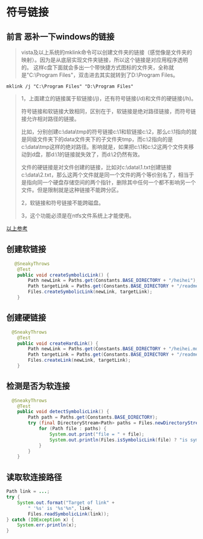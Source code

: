 # 符号链接
## 前言 恶补一下windows的链接

> vista及以上系统的mklink命令可以创建文件夹的链接（感觉像是文件夹的映射）。因为是从底层实现文件夹链接，所以这个链接是对应用程序透明的。
> 这样c盘下面就会多出一个带快捷方式图标的文件夹，全称就是"C:\Program Files"，双击进去其实就转到了D:\Program Files。

```
mklink /j "C:\Program Files" "D:\Program Files"
```
> 1，上面建立的链接属于软链接(/j)，还有符号链接(/d)和文件的硬链接(/h)。
> 
> 符号链接和软链接大致相同，区别在于，软链接是绝对路径链接，而符号链接允许相对路径的链接。
> 
> 比如，分别创建c:\data\tmp的符号链接c:\1和软链接c:\2，那么c:\1指向的就是同级文件夹下的data文件夹下的子文件夹tmp，而c:\2指向的是c:\data\tmp这样的绝对路径。影响就是，如果把c:\1和c:\2这两个文件夹移动到d盘，那d:\1的链接就失效了，而d:\2仍然有效。
> 
> 文件的硬链接是对文件创建的链接，比如对c:\data\1.txt创建链接c:\data\2.txt，那么这两个文件就是同一个文件的两个等价别名了，相当于是指向同一个硬盘存储空间的两个指针，删除其中任何一个都不影响另一个文件。但是限制就是这种链接不能跨分区。
> 
> 2，软链接和符号链接不能跨磁盘。
> 
> 3，这个功能必须是在ntfs文件系统上才能使用。

[以上参考](https://www.cnblogs.com/plusium/archive/2010/03/17/1688511.html)

## 创建软链接
```java 
   @SneakyThrows
    @Test
    public void createSymbolicLink() {
        Path newLink = Paths.get(Constants.BASE_DIRECTORY + "/heihei");
        Path targetLink = Paths.get(Constants.BASE_DIRECTORY + "/readme.md");
        Files.createSymbolicLink(newLink, targetLink);
    }
```
## 创建硬链接
```java 
  @SneakyThrows
    @Test
    public void createHardLink() {
        Path newLink = Paths.get(Constants.BASE_DIRECTORY + "/heihei.md");
        Path targetLink = Paths.get(Constants.BASE_DIRECTORY + "/readme.md");
        Files.createLink(newLink, targetLink);
    }
```
## 检测是否为软连接
```java 
  @SneakyThrows
    @Test
    public void detectSymbolicLink() {
        Path path = Paths.get(Constants.BASE_DIRECTORY);
        try (final DirectoryStream<Path> paths = Files.newDirectoryStream(path, "*.md")) {
            for (Path file : paths) {
                System.out.print("file = " + file);
                System.out.println(Files.isSymbolicLink(file) ? "is symbolic link" : "");
            }
        }
    }
```
## 读取软连接路径
```java 
Path link = ...;
try {
    System.out.format("Target of link" +
        " '%s' is '%s'%n", link,
        Files.readSymbolicLink(link));
} catch (IOException x) {
    System.err.println(x);
}
```

